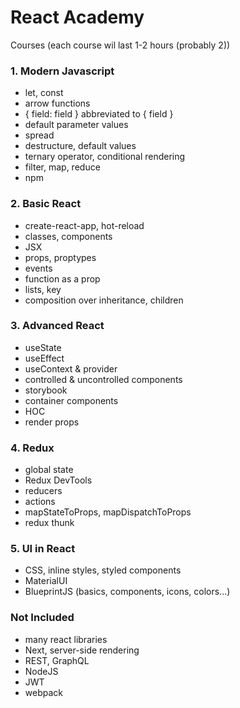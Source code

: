 # React Academy

Courses (each course wil last 1-2 hours (probably 2))

### 1. Modern Javascript
- let, const
- arrow functions
- { field: field } abbreviated to { field }
- default parameter values
- spread
- destructure, default values
- ternary operator, conditional rendering
- filter, map, reduce
- npm

### 2. Basic React
- create-react-app, hot-reload
- classes, components
- JSX
- props, proptypes
- events
- function as a prop
- lists, key
- composition over inheritance, children

### 3. Advanced React
- useState
- useEffect
- useContext & provider
- controlled & uncontrolled components
- storybook
- container components
- HOC
- render props

### 4. Redux
- global state
- Redux DevTools
- reducers
- actions
- mapStateToProps, mapDispatchToProps
- redux thunk

### 5. UI in React
- CSS, inline styles, styled components
- MaterialUI
- BlueprintJS (basics, components, icons, colors...)

### Not Included
- many react libraries
- Next, server-side rendering
- REST, GraphQL
- NodeJS
- JWT
- webpack
